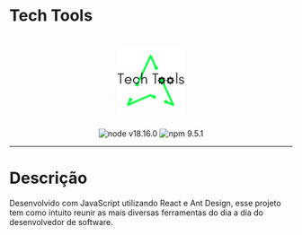# Tech Tools
<h1 align="center">
    <img alt="Shopping List" src="./public/logo-cf.png" height="120px" />
</h1>
<p align="center">
  <img alt="node v18.16.0" src="https://img.shields.io/badge/node-v18.16.0-blue"/>
  <img alt="npm 9.5.1" src="https://img.shields.io/badge/npm-9.5.1-blue"/>
</p>

---

# Descrição

Desenvolvido com JavaScript utilizando React e Ant Design, esse projeto tem como intuito reunir as mais diversas ferramentas do dia a dia do desenvolvedor de software. 
